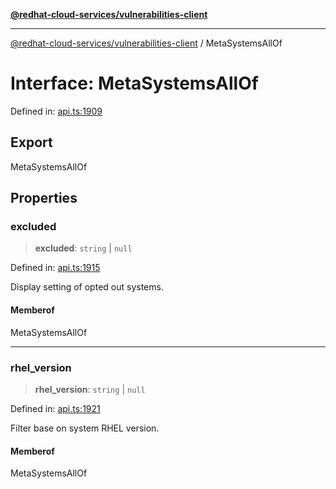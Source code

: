 [**@redhat-cloud-services/vulnerabilities-client**](../README.md)

***

[@redhat-cloud-services/vulnerabilities-client](../globals.md) / MetaSystemsAllOf

# Interface: MetaSystemsAllOf

Defined in: [api.ts:1909](https://github.com/charlesmulder/javascript-clients/blob/main/packages/vulnerabilities/api.ts#L1909)

## Export

MetaSystemsAllOf

## Properties

### excluded

> **excluded**: `string` \| `null`

Defined in: [api.ts:1915](https://github.com/charlesmulder/javascript-clients/blob/main/packages/vulnerabilities/api.ts#L1915)

Display setting of opted out systems.

#### Memberof

MetaSystemsAllOf

***

### rhel\_version

> **rhel\_version**: `string` \| `null`

Defined in: [api.ts:1921](https://github.com/charlesmulder/javascript-clients/blob/main/packages/vulnerabilities/api.ts#L1921)

Filter base on system RHEL version.

#### Memberof

MetaSystemsAllOf

